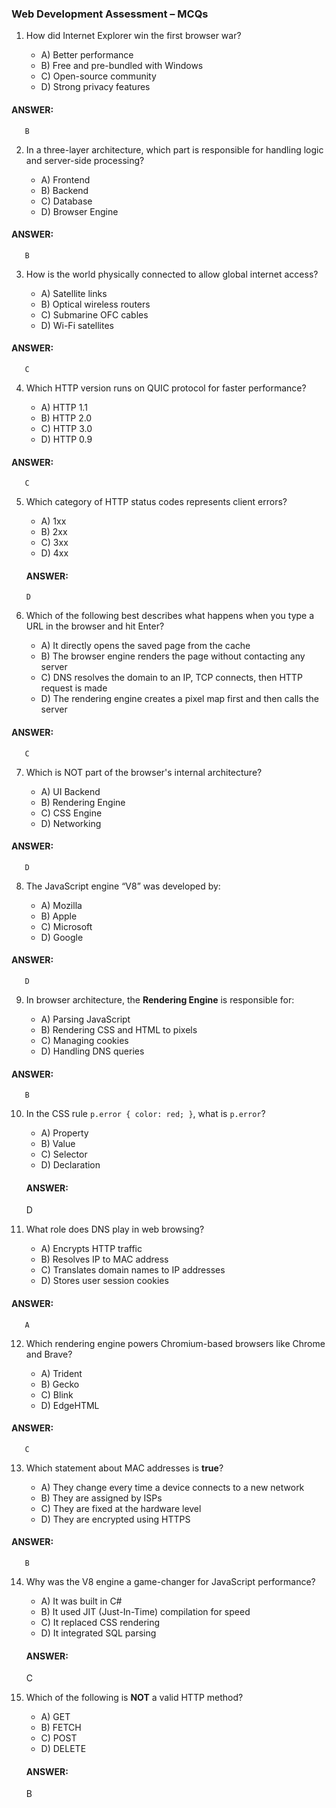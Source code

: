 ### **Web Development Assessment – MCQs**

1. How did Internet Explorer win the first browser war?

   * A) Better performance
   * B) Free and pre-bundled with Windows
   * C) Open-source community
   * D) Strong privacy features
#### ANSWER:
       B
2. In a three-layer architecture, which part is responsible for handling logic and server-side processing?

   * A) Frontend
   * B) Backend
   * C) Database
   * D) Browser Engine
#### ANSWER:
       B
3. How is the world physically connected to allow global internet access?

   * A) Satellite links
   * B) Optical wireless routers
   * C) Submarine OFC cables
   * D) Wi-Fi satellites
#### ANSWER:
       C
4. Which HTTP version runs on QUIC protocol for faster performance?

   * A) HTTP 1.1
   * B) HTTP 2.0
   * C) HTTP 3.0
   * D) HTTP 0.9
#### ANSWER:
       C
5. Which category of HTTP status codes represents client errors?

   * A) 1xx
   * B) 2xx
   * C) 3xx
   * D) 4xx
   #### ANSWER:
       D

6. Which of the following best describes what happens when you type a URL in the browser and hit Enter?

   * A) It directly opens the saved page from the cache
   * B) The browser engine renders the page without contacting any server
   * C) DNS resolves the domain to an IP, TCP connects, then HTTP request is made
   * D) The rendering engine creates a pixel map first and then calls the server
#### ANSWER:
       C
7. Which is NOT part of the browser's internal architecture?

   * A) UI Backend
   * B) Rendering Engine
   * C) CSS Engine
   * D) Networking
#### ANSWER:
       D
8. The JavaScript engine “V8” was developed by:

   * A) Mozilla
   * B) Apple
   * C) Microsoft
   * D) Google
#### ANSWER:
       D
9. In browser architecture, the **Rendering Engine** is responsible for:

   * A) Parsing JavaScript
   * B) Rendering CSS and HTML to pixels
   * C) Managing cookies
   * D) Handling DNS queries
#### ANSWER:
       B
10. In the CSS rule `p.error { color: red; }`, what is `p.error`?

    * A) Property
    * B) Value
    * C) Selector
    * D) Declaration
    #### ANSWER:
       D

11. What role does DNS play in web browsing?

    * A) Encrypts HTTP traffic
    * B) Resolves IP to MAC address
    * C) Translates domain names to IP addresses
    * D) Stores user session cookies
#### ANSWER:
       A
12. Which rendering engine powers Chromium-based browsers like Chrome and Brave?

    * A) Trident
    * B) Gecko
    * C) Blink
    * D) EdgeHTML
#### ANSWER:
       C
13. Which statement about MAC addresses is **true**?

    * A) They change every time a device connects to a new network
    * B) They are assigned by ISPs
    * C) They are fixed at the hardware level
    * D) They are encrypted using HTTPS
#### ANSWER:
       B
14. Why was the V8 engine a game-changer for JavaScript performance?

    * A) It was built in C#
    * B) It used JIT (Just-In-Time) compilation for speed
    * C) It replaced CSS rendering
    * D) It integrated SQL parsing
    #### ANSWER:
       C

15. Which of the following is **NOT** a valid HTTP method?

    * A) GET
    * B) FETCH
    * C) POST
    * D) DELETE
    #### ANSWER:
       B
